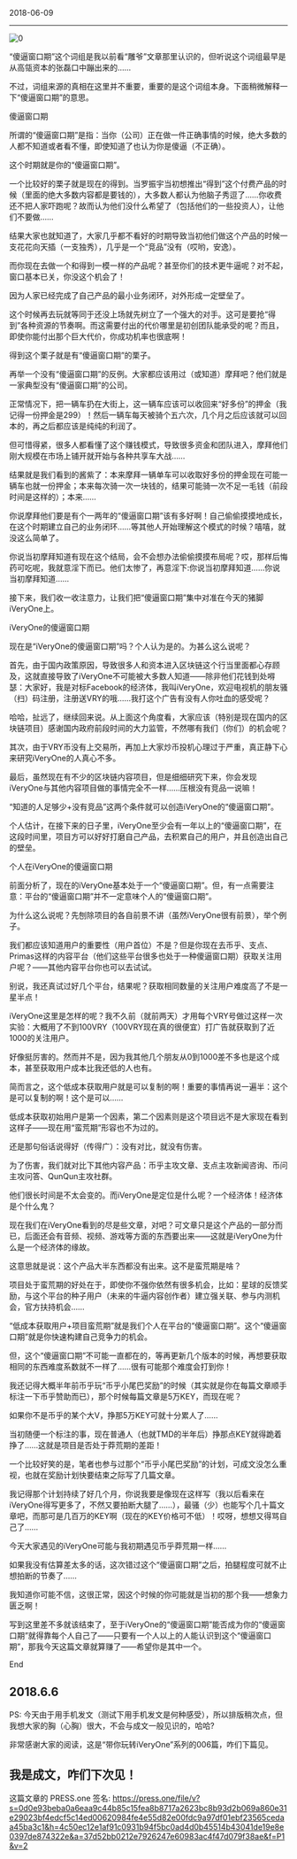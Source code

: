 2018-06-09

-----
![0](http://iveryone.wuyan.cn/f1876b4af670d84b6f3a99551bf2a38b.png)

“傻逼窗口期”这个词组是我以前看“雕爷”文章那里认识的，但听说这个词组最早是从高瓴资本的张磊口中蹦出来的……

不过，词组来源的真相在这里并不重要，重要的是这个词组本身。下面稍微解释一下“傻逼窗口期”的意思。

傻逼窗口期

所谓的“傻逼窗口期”是指：当你（公司）正在做一件正确事情的时候，绝大多数的人都不知道或者看不懂，即使知道了也认为你是傻逼（不正确）。

这个时期就是你的“傻逼窗口期”。

一个比较好的栗子就是现在的得到。当罗振宇当初想推出“得到”这个付费产品的时候（里面的绝大多数内容都是要钱的），大多数人都认为他脑子秀逗了……你收费还不把人家吓跑呢？故而认为他们没什么希望了（包括他们的一些投资人），让他们不要做……

结果大家也就知道了，大家几乎都不看好的时期导致当初他们做这个产品的时候一支花花向天插（一支独秀），几乎是一个“竞品”没有（哎哟，安逸）。

而你现在去做一个和得到一模一样的产品呢？甚至你们的技术更牛逼呢？对不起，窗口基本已关，你没这个机会了！

因为人家已经完成了自己产品的最小业务闭环，对外形成一定壁垒了。

这个时候再去玩就等同于还没上场就先树立了一个强大的对手。这可是要抢“得到”各种资源的节奏啊。而这需要付出的代价哪里是初创团队能承受的呢？而且，即使你能付出那个巨大代价，你成功机率也很底啊！

得到这个栗子就是有“傻逼窗口期”的栗子。

再举一个没有“傻逼窗口期”的反例。大家都应该用过（或知道）摩拜吧？他们就是一家典型没有“傻逼窗口期”的公司。

正常情况下，把一辆车扔在大街上，这一辆车应该可以收回来“好多份”的押金（我记得一份押金是299）！然后一辆车每天被骑个五六次，几个月之后应该就可以回本的，再之后都应该是纯纯的利润了。

但可惜得紧，很多人都看懂了这个赚钱模式，导致很多资金和团队进入，摩拜他们刚大规模在市场上铺开就开始与各种共享车大战……

结果就是我们看到的酱紫了：本来摩拜一辆单车可以收取好多份的押金现在可能一辆车也就一份押金；本来每次骑一次一块钱的，结果可能骑一次不足一毛钱（前段时间是这样的）；本来……

你说摩拜他们要是有个一两年的“傻逼窗口期”该有多好啊！自己偷偷摸摸地成长，在这个时期建立自己的业务闭环……等其他人开始理解这个模式的时候？嘻嘻，就没这么简单了。

你说当初摩拜知道有现在这个结局，会不会想办法偷偷摸摸布局呢？哎，那样后悔药可吃呢，我就意淫下而已。他们太惨了，再意淫下:你说当初摩拜知道……你说当初摩拜知道……

接下来，我们收一收注意力，让我们把“傻逼窗口期”集中对准在今天的猪脚iVeryOne上。

iVeryOne的傻逼窗口期

现在是“iVeryOne的傻逼窗口期”吗？个人认为是的。为甚么这么说呢？

首先，由于国内政策原因，导致很多人和资本进入区块链这个行当里面都心存顾及，这就直接导致了iVeryOne不可能被大多数人知道——除非他们花钱到处嘚瑟：大家好，我是对标Facebook的经济体，我叫iVeryOne，欢迎电视机的朋友骚（扫）码注册，注册送VRY的哦……我打这个广告有没有人你吐血的感受呢？

哈哈，扯远了，继续回来说。从上面这个角度看，大家应该（特别是现在国内的区块链项目）感谢国内政府前段时间的大力监管，不然哪有我们（你们）的机会呢？

其次，由于VRY币没有上交易所，再加上大家炒币投机心理过于严重，真正静下心来研究iVeryOne的人真心不多。

最后，虽然现在有不少的区块链内容项目，但是细细研究下来，你会发现iVeryOne与其他内容项目做的事情完全不一样……压根没有竞品一说嘛！

“知道的人足够少+没有竞品”这两个条件就可以创造iVeryOne的“傻逼窗口期”。

个人估计，在接下来的日子里，iVeryOne至少会有一年以上的“傻逼窗口期”，在这段时间里，项目方可以好好打磨自己产品，去积累自己的用户，并且创造出自己的壁垒。

个人在iVeryOne的傻逼窗口期

前面分析了，现在的iVeryOne基本处于一个“傻逼窗口期”。但，有一点需要注意：平台的“傻逼窗口期”并不一定意味个人的“傻逼窗口期”。

为什么这么说呢？先刨除项目的各自前景不讲（虽然iVeryOne很有前景），举个例子。

我们都应该知道用户的重要性（用户首位）不是？但是你现在去币乎、支点、Primas这样的内容平台（他们这些平台很多也处于一种傻逼窗口期）获取关注用户呢？——其他内容平台你也可以去试试。

别说，我还真试过好几个平台，结果呢？获取相同数量的关注用户难度高了不是一星半点！

iVeryOne这里是怎样的呢？我不久前（就前两天）才用每个VRY号做过这样一次实验：大概用了不到100VRY（100VRY现在真的很便宜）打广告就获取到了近1000的关注用户。

好像挺厉害的。然而并不是，因为我其他几个朋友从0到1000差不多也是这个成本，甚至获取用户成本比我还低的人也有。

简而言之，这个低成本获取用户就是可以复制的啊！重要的事情再说一遍半：这个是可以复制的啊！这个是可以……

低成本获取初始用户是第一个因素，第二个因素则是这个项目远不是大家现在看到这样子——现在用“蛮荒期”形容也不为过的。

还是那句俗话说得好（传得广）：没有对比，就没有伤害。

为了伤害，我们就对比下其他内容产品：币乎主攻文章、支点主攻新闻咨询、币问主攻问答、QunQun主攻社群。

他们很长时间是不太会变的。而iVeryOne是定位是什么呢？一个经济体！经济体是个什么鬼？

现在我们在iVeryOne看到的尽是些文章，对吧？可文章只是这个产品的一部分而已，后面还会有音频、视频、游戏等方面的东西要出来——这就是iVeryOne为什么是一个经济体的缘故。

这意思就是说：这个产品大半东西都没有出来。这不是蛮荒期是啥？

项目处于蛮荒期的好处在于，即使你不强你依然有很多机会，比如：星球的反馈奖励，与这个平台的种子用户（未来的牛逼内容创作者）建立强关联、参与内测机会，官方扶持机会……

“低成本获取用户+项目蛮荒期”就是我们个人在平台的“傻逼窗口期”。这个“傻逼窗口期”就是你快速构建自己竞争力的机会。

但，这个“傻逼窗口期”不可能一直都在的，等再更新几个版本的时候，再想要获取相同的东西难度系数就不一样了……很有可能那个难度会打到你！

我还记得大概半年前币乎玩“币乎小尾巴奖励”的时候（其实就是你在每篇文章顺手标注一下币乎赞助而已），那个时候每篇文章是5万KEY，而现在呢？

如果你不是币乎的某个大V，挣那5万KEY可就十分累人了……

当初随便一个标注的事，现在普通人（也就TMD的半年后）挣那点KEY就得跪着挣了……这就是项目是否处于莽荒期的差距！

一个比较好笑的是，笔者也参与过那个“币乎小尾巴奖励”的计划，可成文没怎么重视，也就在奖励计划快要结束之际写了几篇文章。

我记得那个计划持续了好几个月，你说我要是像现在这样写（我以后看来在iVeryOne得写更多了，不然又要拍断大腿了……），最骚（少）也能写个几十篇文章吧，而那可是几百万的KEY啊（现在的KEY价格可不低）！哎呀，想想又得骂自己了……

今天大家遇见的iVeryOne可能与我初期遇见币乎莽荒期一样……

如果我没有估算差太多的话，这次错过这个“傻逼窗口期”之后，拍腿程度可就不止想拍断的节奏了……

我知道你可能不信，这很正常，因这个时候的你可能就是当初的那个我——想象力匮乏啊！

写到这里差不多就该结束了，至于iVeryOne的“傻逼窗口期”能否成为你的“傻逼窗口期”就得靠每个人自己了——只要有一个人以上的人能认识到这个“傻逼窗口期”，那我今天这篇文章就算赚了——希望你是其中一个。

End

2018.6.6
--------------------------------------
PS: 今天由于用手机发文（测试下用手机发文是何种感受），所以排版稍次点，但我想大家的胸（心胸）很大，不会与成文一般见识的，哈哈?

非常感谢大家的阅读，这是“带你玩转iVeryOne”系列的006篇，咋们下篇见。

我是成文，咋们下次见！
----
这篇文章的 PRESS.one 签名:
https://press.one/file/v?s=0d0e93beba0a6eaa9c44b85c15fea8b8717a2623bc8b93d2b069a860e31e29023bf4edcf5c14ed00620984fe4e55d82e00fdc9a97df01ebf23565cedaa45ba3c1&h=4c50ec12e1af91c0931b94f5bc0ad4d0b45514b43041de19e8e0397de874322e&a=37d52bb0212e7926247e60983ac4f47d079f38ae&f=P1&v=2
